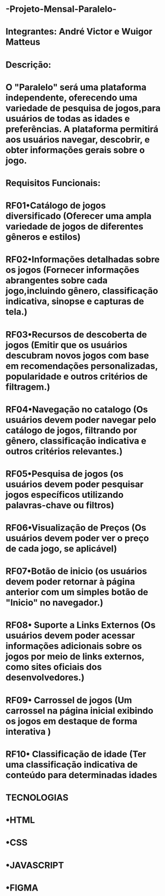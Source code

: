 # -Projeto-Mensal-Paralelo-
#
# Integrantes: André Victor e Wuigor Matteus
#
#
# Descrição:
# O "Paralelo" será uma plataforma independente, oferecendo uma variedade de pesquisa de jogos,para usuários de todas as idades e preferências. A plataforma permitirá aos usuários navegar, descobrir, e obter informações gerais sobre o jogo.
#
#
# Requisitos Funcionais:
#
#
# RF01•Catálogo de jogos diversificado (Oferecer uma ampla variedade de jogos de diferentes gêneros e estilos)
#
# RF02•Informações detalhadas sobre os jogos (Fornecer informações abrangentes sobre cada jogo,incluindo gênero, classificação indicativa, sinopse e capturas de tela.)
#
# RF03•Recursos de descoberta de jogos (Emitir que os usuários descubram novos jogos com base em recomendações personalizadas, popularidade e outros critérios de filtragem.)
#
# RF04•Navegação no catalogo (Os usuários devem poder navegar pelo catálogo de jogos, filtrando por gênero, classificação indicativa e outros critérios relevantes.)
#
# RF05•Pesquisa de jogos (os usuários devem poder pesquisar jogos específicos utilizando palavras-chave ou filtros)
#
# RF06•Visualização de Preços (Os usuários devem poder ver o preço de cada jogo, se aplicável)
#
# RF07•Botão de inicio (os usuários devem poder retornar à página anterior com um simples botão de "Inicio" no navegador.)
#
# RF08• Suporte a Links Externos (Os usuários devem poder acessar informações adicionais sobre os jogos por meio de links externos, como sites oficiais dos desenvolvedores.)
#
# RF09• Carrossel de jogos (Um carrossel na página inicial exibindo os jogos em destaque de forma interativa )
#
# RF10• Classificação de idade (Ter uma classificação indicativa de conteúdo para determinadas idades 
#
#
# TECNOLOGIAS
#
# •HTML
# •CSS
# •JAVASCRIPT
# •FIGMA
